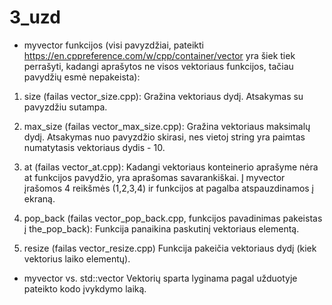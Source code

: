 # 3_uzd

- myvector funkcijos (visi pavyzdžiai, pateikti https://en.cppreference.com/w/cpp/container/vector yra šiek tiek perrašyti, kadangi aprašytos ne visos vektoriaus funkcijos, tačiau pavydžių esmė nepakeista):
1. size (failas vector_size.cpp):
Gražina vektoriaus dydį. Atsakymas su pavyzdžiu sutampa.

2. max_size (failas vector_max_size.cpp):
Gražina vektoriaus maksimalų dydį. Atsakymas nuo pavyzdžio skirasi, nes vietoj string yra paimtas numatytasis vektoriaus dydis - 10.

3. at (failas vector_at.cpp):
Kadangi vektoriaus konteinerio aprašyme nėra at funkcijos pavydžio, yra aprašomas savarankiškai. Į myvector įrašomos 4 reikšmės (1,2,3,4) ir funkcijos at pagalba atspauzdinamos į ekraną.

4. pop_back (failas vector_pop_back.cpp, funkcijos pavadinimas pakeistas į the_pop_back):
Funkcija panaikina paskutinį vektoriaus elementą.

5. resize (failas vector_resize.cpp)
Funkcija pakeičia vektoriaus dydį (kiek vektorius laiko elementų).

- myvector vs. std::vector
Vektorių sparta lyginama pagal užduotyje pateikto kodo įvykdymo laiką.
